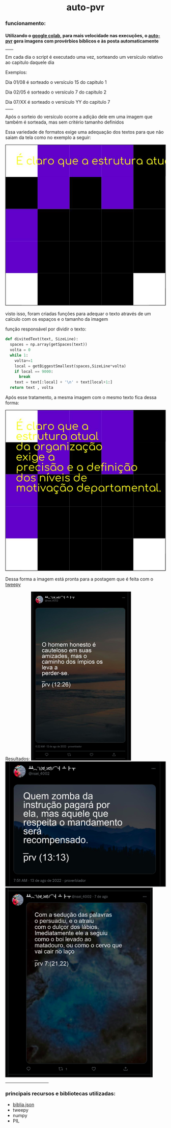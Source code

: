 <h1 align=center > auto-pvr</h1>

<h3>funcionamento:</h3>
<h4>Utilizando o <a href="https://colab.research.google.com/">google colab</a>, para mais velocidade nas execuções, o <a href ="https://github.com/luisArthurRodriguesDaSilva/proverbios-automaticos/blob/main/autoProverbious.ipynb">auto-pvr</a> gera imagens com provérbios bíblicos e às posta automaticamente</h4>

<hr width=5%/>
<p>Em cada dia o script é executado uma vez, sorteando um versículo relativo ao capitulo daquele dia</p>

<p>Exemplos:</p>
<p>Dia 01/08 é sorteado o versículo 15 do capitulo 1</p>
<p>Dia 02/05 é sorteado o versículo 7 do capitulo 2</p>
<p>Dia 07/XX é sorteado o versículo YY do capitulo 7</p>
<hr width=5%/>

<p>Após o sorteio do versículo ocorre a adição dele em uma imagem que também é sorteada, mas sem critério tamanho definidos</p>
<p>Essa variedade de formatos exige uma adequação dos textos para que não saiam da tela como no exemplo a seguir:</p>
<img src="readmeImgs/2Q== (3) copy.jpeg">
<p>visto isso, foram criadas funções para adequar o texto através de um calculo com os espaços e o tamanho da imagem</p>
função responsável por dividir o texto:

```python
def divitedText(text, SizeLine):
  spaces = np.array(getSpaces(text))
  volta = 0
  while 1:
    volta+=1
    local = getBiggestSmallest(spaces,SizeLine*volta)
    if local == 9000:
      break
    text = text[:local] + '\n' + text[local+1:]
  return text , volta
```
<p>Após esse tratamento, a mesma imagem com o mesmo texto fica dessa forma:</p>
<img src="readmeImgs/certa.jpeg">
<p>Dessa forma a imagem está pronta para a postagem que é feita com o <a href="https://github.com/tweepy/tweepy">tweepy</a></p>

Resultados:
<img src="readmeImgs/Captura de tela de 2022-08-14 01-11-51.png">
<img src="readmeImgs/Captura de tela de 2022-08-14 01-09-41.png">
<img src="readmeImgs/Captura de tela de 2022-08-14 01-21-27.png">
<hr width=27%/>

<h3>principais recursos e bibliotecas utilizadas:</h3>
<ul>
	<li><a href="https://github.com/thiagobodruk/bible/tree/master/json">biblia.json</a></li>
	<li>tweepy</li>
	<li>numpy</li>
	<li>PIL</li>
</ul>
